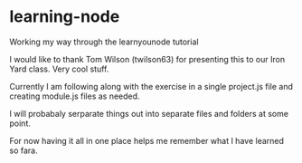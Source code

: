 learning-node
=============

Working my way through the learnyounode tutorial

I would like to thank Tom Wilson (twilson63) for presenting this to our Iron Yard class. Very cool stuff.

Currently I am following along with the exercise in a single project.js file and creating module.js files as needed.

I will probabaly serparate things out into separate files and folders at some point.

For now having it all in one place helps me remember what I have learned so fara.
